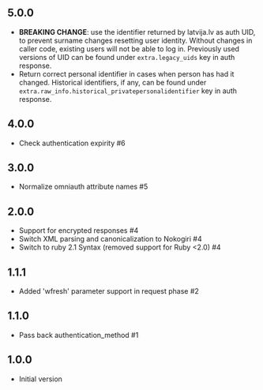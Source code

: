 ## 5.0.0

- **BREAKING CHANGE**: use the identifier returned by latvija.lv as auth UID, to prevent surname changes resetting user identity. Without changes in caller code, existing users will not be able to log in. Previously used versions of UID can be found under `extra.legacy_uids` key in auth response.
- Return correct personal identifier in cases when person has had it changed. Historical identifiers, if any, can be found under `extra.raw_info.historical_privatepersonalidentifier` key in auth response.

## 4.0.0

- Check authentication expirity #6

## 3.0.0

- Normalize omniauth attribute names #5

## 2.0.0

- Support for encrypted responses #4
- Switch XML parsing and canonicalization to Nokogiri #4
- Switch to ruby 2.1 Syntax (removed support for Ruby <2.0) #4

## 1.1.1

- Added 'wfresh' parameter support in request phase #2

## 1.1.0

- Pass back authentication_method #1

## 1.0.0

- Initial version
